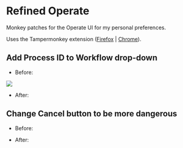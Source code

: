 # Refined Operate

Monkey patches for the Operate UI for my personal preferences.

Uses the Tampermonkey extension ([Firefox](https://addons.mozilla.org/en-US/firefox/addon/tampermonkey/) | [Chrome](https://chrome.google.com/webstore/detail/tampermonkey/dhdgffkkebhmkfjojejmpbldmpobfkfo?hl=en)).

## Add Process ID to Workflow drop-down

* Before:

![](workflow-before.png)

* After:

## Change Cancel button to be more dangerous

* Before:

* After:

